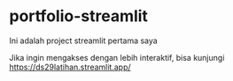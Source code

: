 # portfolio-streamlit

Ini adalah project streamlit pertama saya

Jika ingin mengakses dengan lebih interaktif, bisa kunjungi https://ds29latihan.streamlit.app/
